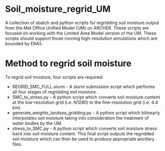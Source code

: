 # Soil_moisture_regrid_UM
A collection of sbatch and python scripts for regridding soil moisture output from the Met Office Unified Model (UM) on ARCHER. These scripts are focused on working with the Limited Area Model version of the UM. These scripts should support those running high-resolution simulations which are bounded by ERA5. 

# Method to regrid soil moisture
To regrid soil moisture, four scripts are required: 
* REGRID_SMC_FULL.slurm - A slurm submission script which performs all four stages of regridding soil moisture.
* SMC_to_stress.py - A python script which converts soil moisture content at the low-resolution grid (i.e. N1280) to the fine-resolution grid (i.e. 4.4 km).
* generate_weights_landsea_gridding.py - A python script which bilinearly interpolates soil moisture taking into consideration the treatment of water bodies by the UM.
* stress_to_SMC.py - A python script which converts soil moisture stress back into soil moisture content. This final script outputs the regridded soil moisture which can then be used to produce appropriate ancillary files. 



